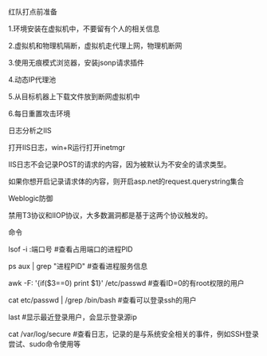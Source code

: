 红队打点前准备

1.环境安装在虚拟机中，不要留有个人的相关信息

2.虚拟机和物理机隔断，虚拟机走代理上网，物理机断网

3.使用无痕模式浏览器，安装jsonp请求插件

4.动态IP代理池

5.从目标机器上下载文件放到断网虚拟机中

6.每日重置攻击环境



日志分析之IIS

打开IIS日志，win+R运行打开inetmgr

IIS日志不会记录POST的请求的内容，因为被默认为不安全的请求类型。

如果你想开启记录请求体的内容，则开启asp.net的request.querystring集合



Weblogic防御

禁用T3协议和IIOP协议，大多数漏洞都是基于这两个协议触发的。



命令

lsof -i :端口号	#查看占用端口的进程PID

ps aux | grep "进程PID"	#查看进程服务信息

awk -F: '{if($3==0) print $1}' /etc/passwd	#查看ID=0的有root权限的用户

cat etc/passwd | /grep /bin/bash	#查看可以登录ssh的用户

last 		#显示最近登录用户，会显示登录源ip

cat /var/log/secure 	#查看日志，记录的是与系统安全相关的事件，例如SSH登录尝试、sudo命令使用等

